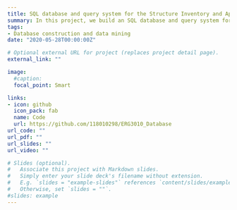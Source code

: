 ```yaml
---
title: SQL database and query system for the Structure Inventory and Appraisal of US Nation's Bridge, 1940 to 2019
summary: In this project, we build an SQL database and query system for the Structure Inventory and Appraisal of the Nation's Bridge, an original digital record sheet available on the website of the U.S. Department of Transportation. As a general table, the sheet recorded 116 attributes of all Bridges and similar structures in each state from 1940 to 2019 with more than 720000 entries. Classic data mining techniques were then applied to determine how major attributes affect the total annual net expenditure required to repair brideges.
tags:
- Database construction and data mining
date: "2020-05-28T00:00:00Z"

# Optional external URL for project (replaces project detail page).
external_link: ""

image:
  #caption: 
  focal_point: Smart

links:
- icon: github
  icon_pack: fab
  name: Code
  url: https://github.com/118010298/ERG3010_Database
url_code: ""
url_pdf: ""
url_slides: ""
url_video: ""

# Slides (optional).
#   Associate this project with Markdown slides.
#   Simply enter your slide deck's filename without extension.
#   E.g. `slides = "example-slides"` references `content/slides/example-slides.md`.
#   Otherwise, set `slides = ""`.
#slides: example
---
```



